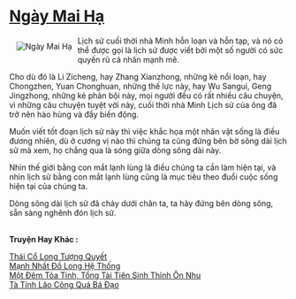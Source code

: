 <a href="https://truyenwiki.net/ngay-mai-ha.35513/" title="Ngày Mai Hạ"><h1>Ngày Mai Hạ</h1></a><div style="display:table"><img align="right" style="float: left; padding: 10px;" src="https://truyenwiki.net/a/img/str/src/35513.jpg" alt="Ngày Mai Hạ">Lịch sử cuối thời nhà Minh hỗn loạn và hỗn tạp, và nó có thể được gọi là lịch sử được viết bởi một số người có sức quyến rũ cá nhân mạnh mẽ.<p></p> Cho dù đó là Li Zicheng, hay Zhang Xianzhong, những kẻ nổi loạn, hay Chongzhen, Yuan Chonghuan, những thế lực này, hay Wu Sangui, Geng Jingzhong, những kẻ phản bội này, mọi người đều có rất nhiều câu chuyện, vì những câu chuyện tuyệt vời này, cuối thời nhà Minh Lịch sử của ông đã trở nên hào hùng và đầy biến động.<p></p> Muốn viết tốt đoạn lịch sử này thì việc khắc họa một nhân vật sống là điều đương nhiên, dù ở cương vị nào thì chúng ta cũng đứng bên bờ sông dài lịch sử mà xem, họ chẳng qua là sóng giữa dòng sông dài này.<p></p> Nhìn thế giới bằng con mắt lạnh lùng là điều chúng ta cần làm hiện tại, và nhìn lịch sử bằng con mắt lạnh lùng cũng là mục tiêu theo đuổi cuộc sống hiện tại của chúng ta.<p></p> Dòng sông dài lịch sử đã chảy dưới chân ta, ta hãy đứng bên dòng sông, sẵn sàng nghênh đón lịch sử.</div><p><br><b>Truyện Hay Khác :</b></p><a href="https://truyenwiki.net/thai-co-long-tuong-quyet.35567/" alt="Thái Cổ Long Tượng Quyết">Thái Cổ Long Tượng Quyết</a><br/><a href="https://sangtacviet.wordpress.com/2020/10/22/manh-nhat-do-long-he-thong/" alt="Mạnh Nhất Đồ Long Hệ Thống">Mạnh Nhất Đồ Long Hệ Thống</a><br/><a href="https://github.com/nownovels/topcv/tree/master/truyenhay/36602" alt="Một Đêm Tỏa Tình, Tổng Tài Tiên Sinh Thỉnh Ôn Nhu">Một Đêm Tỏa Tình, Tổng Tài Tiên Sinh Thỉnh Ôn Nhu</a><br/><a href="https://github.com/nownovels/topcv/tree/master/truyenhay/36519" alt="Tà Tính Lão Công Quá Bá Đạo">Tà Tính Lão Công Quá Bá Đạo</a><br/>